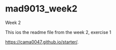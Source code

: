 # mad9013_week2

Week 2 

This ios the readme file from the week 2, exercise 1


https://cama0047.github.io/starter/.